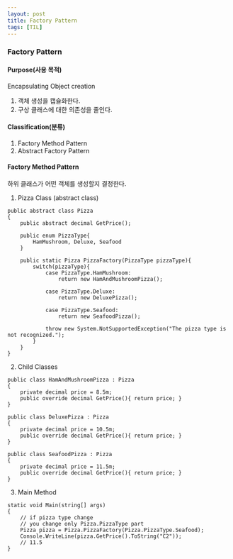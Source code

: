 ```yaml
---
layout: post
title: Factory Pattern
tags: [TIL]
---
```

### Factory Pattern

#### Purpose(사용 목적)
Encapsulating Object creation
1. 객체 생성을 캡슐화한다.
2. 구상 클래스에 대한 의존성을 줄인다. 

#### Classification(분류)
1. Factory Method Pattern
2. Abstract Factory Pattern

#### Factory Method Pattern
하위 클래스가 어떤 객체를 생성할지 결정한다.

1. Pizza Class (abstract class)
~~~
public abstract class Pizza
{
    public abstract decimal GetPrice();

    public enum PizzaType{
        HamMushroom, Deluxe, Seafood
    }

    public static Pizza PizzaFactory(PizzaType pizzaType){
        switch(pizzaType){
            case PizzaType.HamMushroom:
                return new HamAndMushroomPizza();

            case PizzaType.Deluxe:
                return new DeluxePizza();

            case PizzaType.Seafood:
                return new SeafoodPizza();

            throw new System.NotSupportedException("The pizza type is not recognized.");
        }
    }       
}
~~~

2. Child Classes
~~~
public class HamAndMushroomPizza : Pizza
{
    private decimal price = 8.5m;
    public override decimal GetPrice(){ return price; }
}

public class DeluxePizza : Pizza
{
    private decimal price = 10.5m;
    public override decimal GetPrice(){ return price; }
}

public class SeafoodPizza : Pizza
{
    private decimal price = 11.5m;
    public override decimal GetPrice(){ return price; }
}
~~~

3. Main Method

~~~
static void Main(string[] args)
{
    // if pizza type change
    // you change only Pizza.PizzaType part
    Pizza pizza = Pizza.PizzaFactory(Pizza.PizzaType.Seafood);
    Console.WriteLine(pizza.GetPrice().ToString("C2"));
    // 11.5
}
~~~


